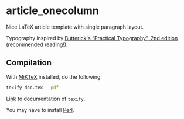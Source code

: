# article_onecolumn

Nice LaTeX article template with single paragraph layout.

Typography inspired by [Butterick's “Practical Typography”, 2nd edition](https://practicaltypography.com/) (recommended reading!).


## Compilation

With [MiKTeX](https://miktex.org/) installed, do the following:
```bash
texify doc.tex --pdf
```

[Link](https://docs.miktex.org/manual/texify.html) to documentation of `texify`.

You may have to install [Perl](https://www.perl.org/).